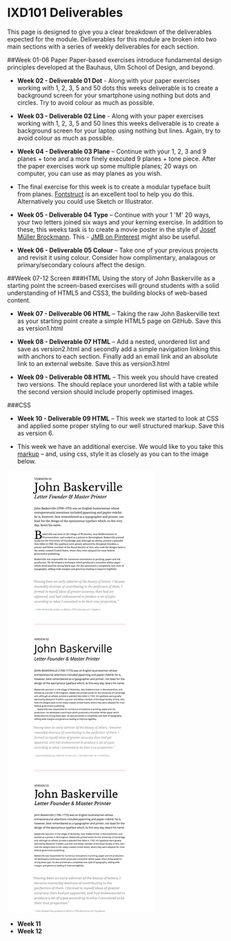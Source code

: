 IXD101 Deliverables
===========================

This page is designed to give you a clear breakdown of the deliverables expected for the module. Deliverables for this module are broken into two main sections with a series of weekly deliverables for each section.



##Week 01-06 Paper 
Paper-based exercises introduce fundamental design principles developed at the Bauhaus, Ulm School of Design, and beyond.  

- **Week 02 - Deliverable 01 Dot** - Along with your paper exercises working with 1, 2, 3, 5 and 50 dots this weeks deliverable is to create a background screen for your smartphone using nothing but dots and circles. Try to avoid colour as much as possible.

- **Week 03 - Deliverable 02 Line** - Along with your paper exercises working with 1, 2, 3, 5 and 50 lines this weeks deliverable is to create a background screen for your laptop using nothing but lines. Again, try to avoid colour as much as possible.  

- **Week 04 - Deliverable 03 Plane** – Continue with your 1, 2, 3 and 9 planes + tone and a more finely executed 9 planes + tone piece. After the paper exercises work up some multiple planes; 20 ways on computer, you can use as may planes as you wish. 

- The final exercise for this week is to create a modular typeface built from planes. [Fontstruct](http://fontstruct.com) is an excellent tool to help you do this. Alternatively you could use Sketch or Illustrator.

- **Week 05 - Deliverable 04 Type** – Continue with your 1 'M' 20 ways, your two letters joined six ways and your kerning exercise. In addition to these, this weeks task is to create a movie poster in the style of [Josef Müller Brockmann](http://print-process.com/product/?product-id=1052). This - [JMB on Pinterest](https://www.pinterest.com/eleventhirty/jmb/) might also be useful.

- **Week 06 - Deliverable 05 Colour** – Take one of your previous projects and revisit it using colour. Consider how complimentary, analagous or primary/secondary colours affect the design.



##Week 07-12 Screen
###HTML
Using the story of John Baskerville as a starting point the screen-based exercises will ground students with a solid understanding of HTML5 and CSS3, the building blocks of web-based content.

- **Week 07 - Deliverable 06 HTML** – Taking the raw John Baskerville text as your starting point create a simple HTML5 page on GitHub. Save this as version1.html

- **Week 08 - Deliverable 07 HTML** – Add a nested, unordered list and save as version2.html and secondly add a simple navigation linking this with anchors to each section. Finally add an email link and an absolute link to an external website. Save this as version3.html

- **Week 09 - Deliverable 08 HTML** – This week you should have created two versions. The should replace your unordered list with a table while the second version should include properly optimised images.

###CSS
- **Week 10 - Deliverable 09 HTML** – This week we started to look at CSS and applied some proper styling to our well structured markup. Save this as version 6.

- This week we have an additional exercise. We would like to you take this [markup](resources/css-exercise.html) – and, using css, style it as closely as you can to the image below.

![Typographic hierarchy exercise](img/make_this_1.png)

- **Week 11**
- **Week 12**
